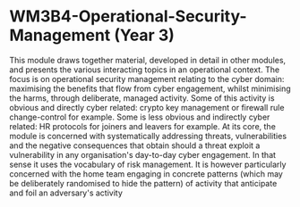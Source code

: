 # WM3B4-Operational-Security-Management (Year 3)
This module draws together material, developed in detail in other modules, and presents the various interacting topics in an operational context. The focus is on operational security management relating to the cyber domain: maximising the benefits that flow from cyber engagement, whilst minimising the harms, through deliberate, managed activity. Some of this activity is obvious and directly cyber related: crypto key management or firewall rule change-control for example. Some is less obvious and indirectly cyber related: HR protocols for joiners and leavers for example.
At its core, the module is concerned with systematically addressing threats, vulnerabilities and the negative consequences that obtain should a threat exploit a vulnerability in any organisation's day-to-day cyber engagement. In that sense it uses the vocabulary of risk management. It is however particularly concerned with the home team engaging in concrete patterns (which may be deliberately randomised to hide the pattern) of activity that anticipate and foil an adversary's activity
